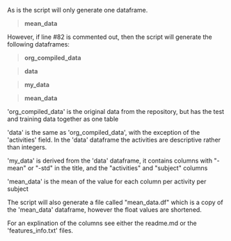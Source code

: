 As is the script will only generate one dataframe.

>**mean_data**

However, if line #82 is commented out, then the script will generate the following dataframes:

>**org_compiled_data**

>**data**

>**my_data**

>**mean_data**

'org_compiled_data' is the original data from the repository, but has the test and training data together as one table

'data' is the same as 'org_compiled_data', with the exception of the 'activities' field.  In the 'data' dataframe the activities 
are descriptive rather than integers.

'my_data' is derived from the 'data' dataframe, it contains columns with "-mean" or "-std" in the title, and the "activities" and "subject"
columns

'mean_data' is the mean of the value for each column per activity per subject

The script will also generate a file called "mean_data.df" which is a copy of the 'mean_data' dataframe, however the float values are shortened.

For an explination of the columns see either the readme.md or the 'features_info.txt' files.

